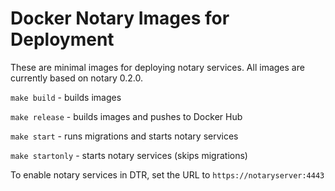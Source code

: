 Docker Notary Images for Deployment
===================================

These are minimal images for deploying notary services.  All images are currently based on notary 0.2.0.

`make build` - builds images

`make release` - builds images and pushes to Docker Hub

`make start` - runs migrations and starts notary services

`make startonly` - starts notary services (skips migrations)

To enable notary services in DTR, set the URL to `https://notaryserver:4443`
